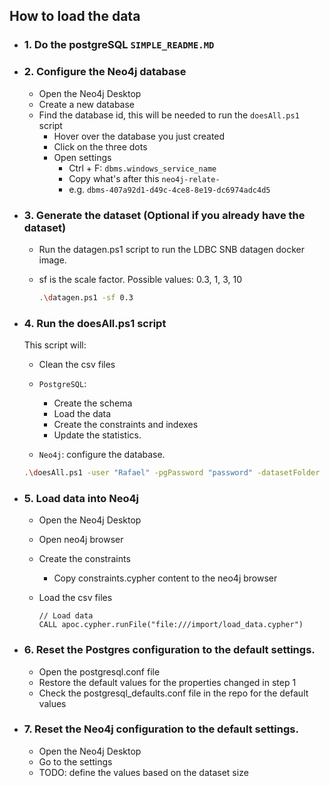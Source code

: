 ## How to load the data

-   ### 1. Do the postgreSQL `SIMPLE_README.MD`

-   ### 2. Configure the Neo4j database

    -   Open the Neo4j Desktop
    -   Create a new database
    -   Find the database id, this will be needed to run the `doesAll.ps1` script
        -   Hover over the database you just created
        -   Click on the three dots
        -   Open settings
            -   Ctrl + F: `dbms.windows_service_name`
            -   Copy what's after this `neo4j-relate-`
            -   e.g. `dbms-407a92d1-d49c-4ce8-8e19-dc6974adc4d5`

-   ### 3. Generate the dataset (Optional if you already have the dataset)

    -   Run the datagen.ps1 script to run the LDBC SNB datagen docker image.
    -   sf is the scale factor. Possible values: 0.3, 1, 3, 10

        ```bash
        .\datagen.ps1 -sf 0.3
        ```

-   ### 4. Run the doesAll.ps1 script

    This script will:

    -   Clean the csv files

    -   `PostgreSQL`:

        -   Create the schema
        -   Load the data
        -   Create the constraints and indexes
        -   Update the statistics.

    -   `Neo4j`: configure the database.

    ```bash
    .\doesAll.ps1 -user "Rafael" -pgPassword "password" -datasetFolder "ldbc_output_composite_merged-default_0_3" -neo4jDB "dbms-23424-1234123-234234-sada2dasd3qqf" >> "output_machine2.txt"
    ```

-   ### 5. Load data into Neo4j

    -   Open the Neo4j Desktop
    -   Open neo4j browser

    -   Create the constraints

        -   Copy constraints.cypher content to the neo4j browser

    -   Load the csv files
        ```cypher
        // Load data
        CALL apoc.cypher.runFile("file:///import/load_data.cypher")
        ```

-   ### 6. Reset the Postgres configuration to the default settings.

    -   Open the postgresql.conf file
    -   Restore the default values for the properties changed in step 1
    -   Check the postgresql_defaults.conf file in the repo for the default values

-   ### 7. Reset the Neo4j configuration to the default settings.

    -   Open the Neo4j Desktop
    -   Go to the settings
    -   TODO: define the values based on the dataset size
